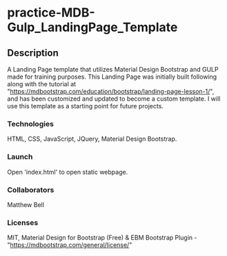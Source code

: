 # practice-MDB-Gulp_LandingPage_Template

## Description

A Landing Page template that utilizes Material Design Bootstrap and GULP made for training purposes.  This Landing Page was initially built following along with the tutorial at "https://mdbootstrap.com/education/bootstrap/landing-page-lesson-1/", and has been customized and updated to become a custom template.  I will use this template as a starting point for future projects.

### Technologies

HTML, CSS, JavaScript, JQuery, Material Design Bootstrap.

### Launch

Open 'index.html' to open static webpage.

### Collaborators

Matthew Bell

### Licenses

MIT, Material Design for Bootstrap (Free) & EBM Bootstrap Plugin - "https://mdbootstrap.com/general/license/"
